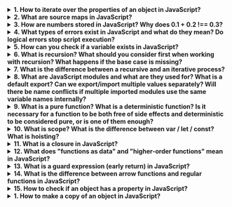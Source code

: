 <details>
  <summary><strong>1. How to iterate over the properties of an object in JavaScript?</strong></summary>
  
  <p>In JavaScript, you can iterate over the properties of an object using several methods, depending on whether you want to include inherited properties, enumerable properties, or only own properties. Here are the most common approaches:</p>

  <h4>1. <code>for...in</code> loop</h4>
  <p>This loop iterates over all enumerable properties of an object, including inherited ones. To exclude inherited properties, use <code>hasOwnProperty()</code>.</p>
  
  ```js
  const user = {
    name: "Iryna",
    age: 25
  };

  for (const key in user) {
    if (user.hasOwnProperty(key)) { // excludes inherited properties
      console.log(key, user[key]);
    }
  }
  ```

  <h4>2. <code>Object.keys()</code></h4>
  <p>Returns an array of the object's own enumerable property names (keys).</p>
  
  ```js
  const user = {
    name: "Iryna",
    age: 25
  };

  Object.keys(user).forEach(key => {
    console.log(key, user[key]);
  });
  ```

  <h4>3. <code>Object.values()</code></h4>
  <p>Returns an array of the object's own enumerable values.</p>
  
  ```js
  const user = {
    name: "Iryna",
    age: 25
  };

  Object.values(user).forEach(value => {
    console.log(value);
  });
  ```

  <h4>4. <code>Object.entries()</code></h4>
  <p>Returns an array of the object's own enumerable [key, value] pairs.</p>
  
  ```js
  const user = {
    name: "Iryna",
    age: 25
  };

  Object.entries(user).forEach(([key, value]) => {
    console.log(key, value);
  });
  ```

  <p><strong>Conclusion:</strong> Use <code>for...in</code> with <code>hasOwnProperty()</code> if you want to iterate over all enumerable properties but exclude inherited ones. Prefer <code>Object.keys()</code>, <code>Object.values()</code>, or <code>Object.entries()</code> for a more modern and cleaner approach when working with own properties only.</p>
</details>

<details>
  <summary><strong>2. What are source maps in JavaScript?</strong></summary>

  <p><strong>Source maps</strong> are files that map the transformed, compiled, or minified JavaScript code back to the original source code (like from TypeScript, SCSS, or ES6+ code). This is especially helpful when debugging in the browser, as it allows developers to see the original code instead of the transformed output.</p>

  <h4>Why source maps are important:</h4>
  <ul>
    <li>Modern web development often involves code compilation (e.g., TypeScript to JavaScript, or bundling with Webpack).</li>
    <li>Browsers run the compiled code, but as a developer, you want to debug the original code you wrote.</li>
    <li>Source maps bridge the gap, enabling you to debug as if you were working with your original files.</li>
  </ul>

  <h4>How it works:</h4>
  <p>When you build your project, a source map file is generated (e.g., <code>app.js.map</code>). This file contains mappings between your minified/compiled code and the original source files.</p>

  <p>A comment like the one below is typically added to the end of your compiled JavaScript file to link to the source map:</p>

  ```js
  //# sourceMappingURL=app.js.map
  ```

  <p>When DevTools detects this comment and finds the corresponding source map file, it loads the original source code in the debugger.</p>

  <h4>Example with TypeScript:</h4>

  TypeScript config (<code>tsconfig.json</code>):
  ```json
  {
    "compilerOptions": {
      "sourceMap": true
    }
  }
  ```
  <p>This setting tells the TypeScript compiler to generate <code>.map</code> files alongside the compiled JavaScript files.</p>

  <h4>Key points:</h4>
  <ul>
    <li>Source maps are not needed for the app to run — they're only for development/debugging.</li>
    <li>You can (and should) exclude them from production builds for performance and security.</li>
    <li>They improve the developer experience significantly.</li>
  </ul>

  <p><strong>Conclusion:</strong> Source maps make debugging easier by allowing you to view and debug your original source code in the browser, even after it's been compiled or minified.</p>
</details>

<details>
  <summary><strong>3. How are numbers stored in JavaScript? Why does 0.1 + 0.2 !== 0.3?</strong></summary>

  <h4>How numbers are stored:</h4>
  <p>In JavaScript, all numbers (both integers and floating-point) are stored using the <strong>IEEE 754 double-precision 64-bit floating-point format</strong>. This format is binary-based and has limited precision (about 15–17 decimal digits).</p>

  <h4>Why 0.1 + 0.2 !== 0.3?</h4>
  <p>Some decimal numbers like <code>0.1</code> and <code>0.2</code> cannot be represented exactly in binary. When these numbers are stored in memory, the nearest possible binary approximation is used.</p>

  <p>This leads to small rounding errors when performing arithmetic with these values. For example:</p>

  ```js
  console.log(0.1 + 0.2); // 0.30000000000000004
  console.log(0.1 + 0.2 === 0.3); // false
  ```

  <h4>What's really happening:</h4>
  <ul>
    <li><code>0.1</code> becomes something like <code>0.10000000000000000555...</code></li>
    <li><code>0.2</code> becomes something like <code>0.20000000000000001110...</code></li>
    <li>Their sum is slightly more than <code>0.3</code>, so strict comparison fails</li>
  </ul>

  <h4>How to compare floats safely:</h4>
  <p>Instead of using <code>===</code>, compare the difference between the numbers with a small threshold (called "epsilon"):</p>

  ```js
  function isApproximatelyEqual(a, b) {
    return Math.abs(a - b) < Number.EPSILON;
  }

  console.log(isApproximatelyEqual(0.1 + 0.2, 0.3)); // true
  ```

  <h4>Key point:</h4>
  <p>This isn't a bug in JavaScript — it's a limitation of binary floating-point arithmetic that affects all programming languages using IEEE 754 format.</p>

  <p><strong>Conclusion:</strong> JavaScript uses binary floating-point arithmetic, which can't represent some decimal fractions exactly. This leads to small rounding errors like <code>0.1 + 0.2 !== 0.3</code>. Always be cautious with floating-point comparisons and use a tolerance when checking for equality.</p>
</details>

<details>
  <summary><strong>4. What types of errors exist in JavaScript and what do they mean? Do logical errors stop script execution?</strong></summary>

### JavaScript Error Types

JavaScript errors can be categorized into three main types:

1. **Syntax Errors**

   * These occur when code breaks the syntax rules of the language.
   * **Example:** Missing a closing brace or parenthesis.

   ```js
   if (true {
     console.log('Missing closing parenthesis');
   }
   ```

   **Result:** Script stops immediately at the error.

2. **Runtime Errors** (also called Exceptions)

   * These happen during code execution, after the script has passed syntax checking.
   * Examples include trying to access an undefined variable or calling a method on `undefined`.

   ```js
   const user = undefined;
   console.log(user.name); // TypeError: Cannot read property 'name' of undefined
   ```

   **Result:** Script execution is halted at the error line.

3. **Logical Errors**

   * The code runs without crashing, but the result is incorrect due to a mistake in logic.
   * These are the hardest to catch because there’s no visible error message.

   ```js
   const discount = price * 1.2; // Should be * 0.8 to apply 20% discount
   ```

   **Result:** Script runs successfully, but behavior is wrong.
   **Logical errors do NOT stop execution.**

---

### Summary

* **Syntax Errors:** Stop execution immediately.
* **Runtime Errors:** Stop execution where they occur unless caught with `try...catch`.
* **Logical Errors:** Do *not* stop script execution, but lead to incorrect results.

---

**Conclusion:**
Logical errors do *not* throw exceptions and don’t halt the script, but can silently break functionality.
Understanding the different types of errors helps you debug more effectively and write more reliable code.

</details>

<details>
  <summary><strong>5. How can you check if a variable exists in JavaScript?</strong></summary>

  <p>Checking whether a variable exists in JavaScript depends on how the variable is declared and in what context you’re performing the check. Here are the most common and safe methods:</p>

  <h4>1. Using <code>typeof</code> (Safe for undeclared variables)</h4>
  <p>This is the safest way because <code>typeof</code> does not throw an error even if the variable is not declared.</p>

  ```js
  if (typeof myVar !== 'undefined') {
    console.log('myVar exists');
  }
  ```

  <strong>Use this</strong> when you’re not sure whether a variable has ever been declared.

  <h4>2. Using <code>window</code> (for global variables in browsers)</h4>
  <p>In browsers, global variables are properties of the <code>window</code> object. You can check existence like this:</p>

  ```js
  if ('myVar' in window) {
    console.log('myVar exists');
  }
  ```

  <strong>Note:</strong> This only works for global scope variables.

  <h4>3. Checking for <code>null</code> or <code>undefined</code></h4>
  <p>If the variable is declared but may be undefined or null:</p>

  ```js
  if (myVar != null) {
    console.log('myVar is not null or undefined');
  }
  ```

  <strong>Note:</strong> This assumes the variable is already declared — otherwise it will throw a ReferenceError.

  <h4>4. Optional chaining (for object properties)</h4>
  ```js
  if (user?.name) {
    console.log('user.name exists');
  }
  ```

  <p>Good for avoiding errors when accessing nested object properties that might be undefined.</p>

  <h4>⚠️ Common Mistake:</h4>
  <p>Trying to access an undeclared variable directly throws a <code>ReferenceError</code>:</p>

  ```js
  if (myVar) { // ❌ ReferenceError if myVar is not declared
    ...
  }
  ```

  <h4>Summary:</h4>
  <ul>
    <li>Use <code>typeof variable !== 'undefined'</code> to safely check undeclared variables.</li>
    <li>Use <code>'varName' in window</code> to check global variables in browsers.</li>
    <li>Use optional chaining <code>?.</code> for safe nested property access.</li>
    <li>Do <strong>not</strong> directly check undeclared variables without <code>typeof</code>.</li>
  </ul>
</details>

<details>
  <summary><strong>6. What is recursion? What should you consider first when working with recursion? What happens if the base case is missing?</strong></summary>

  <h4>What is recursion?</h4>
  <p>Recursion is a programming technique in which a function calls itself in order to solve a problem. It breaks the problem into smaller sub-problems of the same type until it reaches a condition where no further recursion is needed. This condition is called the <strong>base case</strong>.</p>

  <h4>What should you consider first when working with recursion?</h4>
  <ul>
    <li><strong>Base case (termination condition):</strong> Always define a clear base case that stops the recursion. Without it, the function will call itself forever.</li>
    <li><strong>Progress towards the base case:</strong> Each recursive call should bring the problem closer to the base case. Otherwise, the function will never stop.</li>
    <li><strong>Stack size:</strong> Each recursive call adds a new frame to the call stack. Deep or infinite recursion can cause a <code>RangeError</code> due to stack overflow.</li>
  </ul>

  <h4>What happens if the base case is missing?</h4>
  <p>If there's no base case, or it is incorrectly implemented, the recursive function will keep calling itself endlessly. This leads to a <strong>stack overflow error</strong>:</p>

  ```js
  function infiniteRecursion() {
    return infiniteRecursion(); // No base case
  }
  infiniteRecursion(); // ❌ RangeError: Maximum call stack size exceeded
  ```

  <h4>Correct example with a base case:</h4>

  ```js
  function factorial(n) {
    if (n === 0) return 1; // ✅ base case
    return n * factorial(n - 1); // recursive step
  }

  console.log(factorial(5)); // 120
  ```

  <h4>Summary:</h4>
  <ul>
    <li>Recursion = a function calling itself.</li>
    <li>Always define a base case to avoid infinite loops.</li>
    <li>Ensure each call moves toward the base case.</li>
    <li>Use recursion only when it makes the logic clearer or simpler (e.g., tree traversal, factorial, Fibonacci).</li>
  </ul>
</details>

<details>
  <summary><strong>7. What is the difference between a recursive and an iterative process?</strong></summary>

  <h4>Recursive process:</h4>
  <p>A recursive process is one where a function solves a problem by calling itself with a smaller input. The function keeps calling itself until it reaches a base case that stops the recursion.</p>

  <h4>Example of recursion:</h4>

  ```js
  function factorial(n) {
    if (n === 0) return 1; // base case
    return n * factorial(n - 1); // recursive step
  }

  console.log(factorial(5)); // 120
  ```

  <ul>
    <li>Uses the call stack to keep track of function calls.</li>
    <li>Each call adds a new frame to the stack.</li>
    <li>Can lead to a stack overflow if the recursion is too deep.</li>
    <li>Often more elegant and readable for problems with hierarchical or nested structure (e.g., tree traversal).</li>
  </ul>

  <h4>Iterative process:</h4>
  <p>An iterative process solves a problem using loops (<code>for</code>, <code>while</code>) instead of calling itself.</p>

  <h4>Example of iteration:</h4>

  ```js
  function factorial(n) {
    let result = 1;
    for (let i = 1; i <= n; i++) {
      result *= i;
    }
    return result;
  }

  console.log(factorial(5)); // 120
  ```

  <ul>
    <li>Uses a loop and a mutable variable to accumulate results.</li>
    <li>Does not add extra frames to the call stack.</li>
    <li>More memory-efficient for large inputs.</li>
    <li>May be more verbose but often faster in practice.</li>
  </ul>

  <h4>Comparison summary:</h4>
  <table>
    <thead>
      <tr><th>Aspect</th><th>Recursive</th><th>Iterative</th></tr>
    </thead>
    <tbody>
      <tr><td>Performance</td><td>Slower due to stack usage</td><td>Faster, uses simple loops</td></tr>
      <tr><td>Memory</td><td>Uses more memory (call stack)</td><td>More efficient</td></tr>
      <tr><td>Readability</td><td>More elegant for some problems</td><td>May be longer</td></tr>
      <tr><td>Risk</td><td>Stack overflow if base case is missing</td><td>Less risk of overflow</td></tr>
    </tbody>
  </table>

  <h4>Conclusion:</h4>
  <p>Recursion is often clearer for problems that are naturally recursive (e.g., tree or graph traversal), while iteration is preferred for performance-sensitive tasks. Always make sure a recursive solution has a valid base case to prevent infinite loops.</p>
</details>

<details>
  <summary><strong>8. What are JavaScript modules and what are they used for? What is a default export? Can we export/import multiple values separately? Will there be name conflicts if multiple imported modules use the same variable names internally?</strong></summary>

  <h4>What are modules in JS?</h4>
  <p>Modules in JavaScript allow developers to split code into separate files, each containing specific functionality. This makes code easier to maintain, reuse, and test. JavaScript modules are supported natively in modern browsers and also used in Node.js with slightly different syntax.</p>

  <h4>Why modules are needed:</h4>
  <ul>
    <li>Encapsulation: Keeps variables and functions scoped to their file unless explicitly exported.</li>
    <li>Reusability: Allows sharing functionality across files.</li>
    <li>Maintainability: Organizing code into modules improves clarity and debugging.</li>
  </ul>

  <h4>Default export:</h4>
  <p>You can export a single default value from a module. It can be a function, class, object, etc.</p>

  ```js
  // math.js
  export default function add(a, b) {
    return a + b;
  }

  // usage
  import add from './math.js';
  console.log(add(2, 3)); // 5
  ```

  <h4>Named exports (multiple exports):</h4>
  <p>You can export multiple variables or functions by name.</p>

  ```js
  // utils.js
  export const PI = 3.14;
  export function multiply(a, b) {
    return a * b;
  }

  // usage
  import { PI, multiply } from './utils.js';
  console.log(PI); // 3.14
  console.log(multiply(2, 4)); // 8
  ```

  <h4>Can we import both default and named exports?</h4>
  <p>Yes, you can import both in the same statement:</p>

  ```js
  import defaultFunc, { namedFunc1, namedFunc2 } from './module.js';
  ```

  <h4>Name conflicts:</h4>
  <p>No, there will be no name conflicts from different modules having the same variable or function names internally. This is because the scope of those names is local to the module.</p>

  ```js
  // moduleA.js
  const secret = 'A';
  export const getSecret = () => secret;

  // moduleB.js
  const secret = 'B';
  export const getSecret = () => secret;

  // main.js
  import { getSecret as getASecret } from './moduleA.js';
  import { getSecret as getBSecret } from './moduleB.js';

  console.log(getASecret()); // 'A'
  console.log(getBSecret()); // 'B'
  ```

  <h4>Conclusion:</h4>
  <p>Modules allow splitting code into smaller, reusable parts. Use default exports for a single main value and named exports for multiple values. Name conflicts do not occur because each module has its own scope.</p>
</details>

<details>
  <summary><strong>9. What is a pure function? What is a deterministic function? Is it necessary for a function to be both free of side effects and deterministic to be considered pure, or is one of them enough?</strong></summary>

  <h4>What is a pure function?</h4>
  <p>A <strong>pure function</strong> is a function that satisfies two main conditions:</p>
  <ul>
    <li><strong>No side effects</strong>: It does not modify anything outside of its scope (no changing global variables, no DOM manipulation, no API calls, etc.).</li>
    <li><strong>Deterministic</strong>: Given the same input, it always returns the same output.</li>
  </ul>

  ```js
  // Pure function
  function square(x) {
    return x * x;
  }

  // Not pure: modifies external variable
  let counter = 0;
  function increment() {
    counter++;
  }

  // Not pure: non-deterministic (depends on external state)
  function getRandomNumber() {
    return Math.random();
  }
  ```

  <h4>What is a deterministic function?</h4>
  <p>A <strong>deterministic function</strong> is a function that produces the same result for the same input every time you call it.</p>

  ```js
  function add(a, b) {
    return a + b; // always the same output for same inputs
  }

  function getTimeBasedGreeting() {
    return new Date().getHours() < 12 ? 'Good morning' : 'Good evening';
    // not deterministic
  }
  ```

  <h4>Do both conditions need to be met for a function to be pure?</h4>
  <p>Yes, a function must be both <strong>deterministic</strong> <em>and</em> <strong>have no side effects</strong> to be considered <strong>pure</strong>.</p>

  <ul>
    <li>If a function has no side effects but is not deterministic — it's not pure.</li>
    <li>If a function is deterministic but causes side effects — it's not pure either.</li>
  </ul>

  <h4>Why are pure functions important?</h4>
  <ul>
    <li>Easier to test and debug.</li>
    <li>Predictable behavior.</li>
    <li>Useful in functional programming and when using React hooks like <code>useMemo</code> and <code>useCallback</code>.</li>
  </ul>

  <h4>Conclusion:</h4>
  <p>A pure function must <strong>not produce side effects</strong> and must be <strong>deterministic</strong>. Both conditions are essential for a function to be considered truly pure.</p>
</details>

<details>
  <summary><strong>10. What is scope? What is the difference between var / let / const? What is hoisting?</strong></summary>

  <h4>What is scope?</h4>
  <p><strong>Scope</strong> determines the visibility and accessibility of variables in different parts of your code.</p>
  <ul>
    <li><strong>Global Scope:</strong> Accessible everywhere in the code.</li>
    <li><strong>Function Scope:</strong> Created with <code>var</code>. Only accessible inside the function where it's declared.</li>
    <li><strong>Block Scope:</strong> Created with <code>let</code> and <code>const</code>. Only accessible inside the block (like <code>if</code>, <code>for</code>, or <code>{}</code>).</li>
  </ul>

  ```js
  if (true) {
    var a = 1;
    let b = 2;
    const c = 3;
  }
  console.log(a); // 1
  console.log(b); // ReferenceError
  console.log(c); // ReferenceError
  ```

  <h4>Difference between var, let, and const</h4>
  <ul>
    <li><strong>var</strong>:
      <ul>
        <li>Function-scoped</li>
        <li>Can be re-declared and updated</li>
        <li>Hoisted (initialized as <code>undefined</code>)</li>
      </ul>
    </li>
    <li><strong>let</strong>:
      <ul>
        <li>Block-scoped</li>
        <li>Can be updated but not re-declared in the same scope</li>
        <li>Hoisted but not initialized (temporal dead zone)</li>
      </ul>
    </li>
    <li><strong>const</strong>:
      <ul>
        <li>Block-scoped</li>
        <li>Cannot be updated or re-declared</li>
        <li>Must be initialized at the time of declaration</li>
      </ul>
    </li>
  </ul>

  ```js
  function example() {
    console.log(x); // undefined due to var hoisting
    var x = 5;

    // console.log(y); // ReferenceError due to TDZ
    let y = 10;
  }
  ```

  <h4>What is hoisting?</h4>
  <p><strong>Hoisting</strong> is JavaScript's behavior of moving declarations to the top of the current scope before code execution.</p>
  <ul>
    <li><code>var</code> declarations are hoisted and initialized with <code>undefined</code>.</li>
    <li><code>let</code> and <code>const</code> declarations are hoisted but not initialized. Accessing them before declaration causes a <strong>ReferenceError</strong>.</li>
    <li>Function declarations are hoisted entirely (definition + body).</li>
  </ul>

  ```js
  greet(); // "Hello!"
  function greet() {
    console.log("Hello!");
  }
  ```

  <h4>Conclusion:</h4>
  <p>Understanding scope and hoisting helps avoid unexpected behaviors and bugs. Prefer <code>let</code> and <code>const</code> over <code>var</code> for safer, clearer code.</p>
</details>

<details>
  <summary><strong>11. What is a closure in JavaScript?</strong></summary>

  <h4>Definition:</h4>
  <p>A <strong>closure</strong> is a function that <strong>remembers the variables from its lexical scope</strong> even when it's executed outside of that scope.</p>

  <h4>How it works:</h4>
  <p>When a function is created inside another function, it forms a closure. The inner function has access to:</p>
  <ul>
    <li>Its own scope (variables defined inside it)</li>
    <li>The outer function’s variables</li>
    <li>The global scope</li>
  </ul>

  ```js
  function outer() {
    let counter = 0; // this variable is part of the closure

    return function inner() {
      counter++;
      console.log(counter);
    };
  }

  const increment = outer();
  increment(); // 1
  increment(); // 2
  ```

  <h4>Why closures are useful:</h4>
  <ul>
    <li>They help create <strong>private variables</strong>.</li>
    <li>Used in <strong>callbacks, event handlers, setTimeout, setInterval</strong>.</li>
    <li>Important in <strong>functional programming</strong> and working with <code>useState</code>, <code>useEffect</code> in React.</li>
  </ul>

  <h4>Common mistake:</h4>
  <p>Closures keep references to variables, not copies. Be careful with loops:</p>

  ```js
  for (var i = 0; i < 3; i++) {
    setTimeout(() => console.log(i), 100);
  }
  // logs: 3, 3, 3 (because of var)

  // Fix using let:
  for (let i = 0; i < 3; i++) {
    setTimeout(() => console.log(i), 100);
  }
  // logs: 0, 1, 2
  ```

  <h4>Conclusion:</h4>
  <p>A closure allows a function to remember and access variables from the outer scope even after that outer function has finished executing. This is a powerful concept used throughout JavaScript development.</p>
</details>

<details>
  <summary><strong>12. What does "functions as data" and "higher-order functions" mean in JavaScript?</strong></summary>

  <h4>Functions as Data:</h4>
  <p>In JavaScript, <strong>functions are first-class citizens</strong>. This means:</p>
  <ul>
    <li>You can assign a function to a variable</li>
    <li>You can pass a function as an argument to another function</li>
    <li>You can return a function from another function</li>
  </ul>

  ```js
  const greet = function(name) {
    return `Hello, ${name}`;
  };

  console.log(greet("Iryna")); // Hello, Iryna
  ```

  <h4>Higher-Order Functions:</h4>
  <p>A <strong>higher-order function</strong> is a function that either:</p>
  <ul>
    <li><strong>Takes one or more functions</strong> as arguments, or</li>
    <li><strong>Returns a function</strong> as its result</li>
  </ul>

  ```js
  // Takes a function as an argument
  function repeat(n, action) {
    for (let i = 0; i < n; i++) {
      action(i);
    }
  }

  repeat(3, console.log); // logs: 0, 1, 2

  // Returns a function
  function multiplier(factor) {
    return function (number) {
      return number * factor;
    };
  }

  const double = multiplier(2);
  console.log(double(5)); // 10
  ```

  <h4>Common Use Cases:</h4>
  <ul>
    <li>Array methods like <code>map</code>, <code>filter</code>, <code>reduce</code></li>
    <li>Event listeners and callbacks</li>
    <li>Creating reusable utilities (e.g., function factories)</li>
  </ul>

  <h4>Conclusion:</h4>
  <p>JavaScript treats functions as values, allowing them to be passed around and composed. This makes the language very flexible and enables patterns like functional programming and abstraction using higher-order functions.</p>
</details>

<details>
  <summary><strong>13. What is a guard expression (early return) in JavaScript?</strong></summary>

  <h4>Definition:</h4>
  <p>A <strong>guard expression</strong>, also called an <strong>early return</strong>, is a coding practice where you check for invalid or undesired conditions at the beginning of a function and return early if they're met. This helps to reduce nesting and makes the code easier to read and maintain.</p>

  <h4>Example:</h4>
  ```js
  function divide(a, b) {
    if (b === 0) {
      return 'Cannot divide by zero'; // guard clause
    }
    return a / b;
  }

  console.log(divide(10, 0)); // "Cannot divide by zero"
  console.log(divide(10, 2)); // 5
  ```

  <h4>Benefits:</h4>
  <ul>
    <li><strong>Improves readability</strong> by avoiding deep nesting</li>
    <li><strong>Highlights edge cases</strong> and handles them early</li>
    <li><strong>Makes logic flow clearer</strong> and less error-prone</li>
  </ul>

  <h4>Without Guard Expression (Nested):</h4>
  ```js
  function divide(a, b) {
    if (b !== 0) {
      return a / b;
    } else {
      return 'Cannot divide by zero';
    }
  }
  ```

  <h4>With Guard Expression (Preferred):</h4>
  ```js
  function divide(a, b) {
    if (b === 0) return 'Cannot divide by zero';
    return a / b;
  }
  ```

  <h4>Conclusion:</h4>
  <p>Guard expressions help simplify function logic and improve clarity by handling invalid cases early and exiting before continuing the rest of the logic.</p>
</details>

<details>
  <summary><strong>14. What is the difference between arrow functions and regular functions in JavaScript?</strong></summary>

  <h4>Definition:</h4>
  <p>Arrow functions (<code>() => {}</code>) were introduced in ES6 and provide a shorter syntax for writing functions. Regular functions use the <code>function</code> keyword. The main differences are in syntax, handling of <code>this</code>, <code>arguments</code>, and usage as constructors.</p>

  <h4>Syntax:</h4>
  ```js
  // Regular function
  function greet(name) {
    return `Hello, ${name}`;
  }

  // Arrow function
  const greet = (name) => `Hello, ${name}`;
  ```

  <h4>Key Differences:</h4>
  <ul>
    <li><strong>this binding:</strong> 
      <ul>
        <li>Arrow functions do <strong>not</strong> have their own <code>this</code>. They inherit <code>this</code> from the surrounding lexical scope.</li>
        <li>Regular functions have their <strong>own</strong> <code>this</code> depending on how they're called.</li>
      </ul>
    </li>
    <li><strong>arguments object:</strong>
      <ul>
        <li>Regular functions have an <code>arguments</code> object.</li>
        <li>Arrow functions do <strong>not</strong>. You must use rest parameters instead.</li>
      </ul>
    </li>
    <li><strong>Constructor usage:</strong>
      <ul>
        <li>Regular functions can be used with <code>new</code> to create instances.</li>
        <li>Arrow functions <strong>cannot</strong> be used as constructors.</li>
      </ul>
    </li>
    <li><strong>Implicit return:</strong>
      <ul>
        <li>Arrow functions can return expressions implicitly (without <code>return</code> keyword).</li>
        <li>Regular functions require an explicit <code>return</code>.</li>
      </ul>
    </li>
  </ul>

  <h4>Example of this binding difference:</h4>
  ```js
  const person = {
    name: 'Iryna',
    regular: function () {
      console.log('regular:', this.name); // 'Iryna'
    },
    arrow: () => {
      console.log('arrow:', this.name); // undefined
    }
  };

  person.regular(); // "regular: Iryna"
  person.arrow();   // "arrow: undefined"
  ```

  <h4>Conclusion:</h4>
  <p>Use arrow functions when you want lexical <code>this</code> and simpler syntax. Use regular functions when you need your own <code>this</code>, <code>arguments</code>, or plan to use the function as a constructor.</p>
</details>

<details>
  <summary><strong>15. How to check if an object has a property in JavaScript?</strong></summary>

  <h4>1. Using <code>in</code> operator:</h4>
  <p>Checks if the property exists in the object or its prototype chain.</p>
  ```js
  const user = { name: 'Iryna' };
  console.log('name' in user); // true
  console.log('toString' in user); // true (inherited from Object.prototype)
  ```

  <h4>2. Using <code>hasOwnProperty()</code>:</h4>
  <p>Checks if the property exists <strong>only directly on the object</strong>, not on its prototype chain.</p>
  ```js
  console.log(user.hasOwnProperty('name')); // true
  console.log(user.hasOwnProperty('toString')); // false
  ```

  <h4>3. Using <code>Object.hasOwn()</code> (ES2022+):</h4>
  <p>Modern alternative to <code>hasOwnProperty</code>, avoids issues if the method is shadowed.</p>
  ```js
  Object.hasOwn(user, 'name'); // true
  ```

  <h4>4. Optional chaining with strict equality:</h4>
  <p>This is helpful if you just want to know whether the property has a defined value:</p>
  ```js
  if (user?.name !== undefined) {
    console.log('Property exists and is defined');
  }
  ```

  <h4>Conclusion:</h4>
  <ul>
    <li>Use <code>in</code> if you care about inherited properties.</li>
    <li>Use <code>hasOwnProperty()</code> or <code>Object.hasOwn()</code> if you want only the object’s own properties.</li>
  </ul>
</details>

<details>
  <summary><strong>1. How to make a copy of an object in JavaScript?</strong></summary>

  <p>In JavaScript, copying an object can be done in two main ways: shallow copy and deep copy. Each has different use cases depending on whether you need to preserve nested object structures independently.</p>

  <h4>1. Shallow copy</h4>
  <p>A shallow copy copies only the top-level properties. If the original object contains nested objects, those nested objects are shared between the original and the copy.</p>

  <h5>Using the spread operator</h5>
  ```js
  const original = { name: "Iryna", skills: { js: true } };
  const copy = { ...original };

  copy.name = "Anna";
  copy.skills.js = false;

  console.log(original.name); // "Iryna"
  console.log(original.skills.js); // false — nested object was shared
  ```

  <h5>Using <code>Object.assign()</code></h5>
  ```js
  const original = { name: "Iryna", skills: { js: true } };
  const copy = Object.assign({}, original);
  ```

  <h4>2. Deep copy</h4>
  <p>A deep copy creates a completely independent copy, including all nested objects.</p>

  ### Using `JSON.parse(JSON.stringify())`
  <p>This method works well for simple objects (no functions, undefined, circular refs).</p>
  ```js
  const original = { name: "Iryna", skills: { js: true } };
  const deepCopy = JSON.parse(JSON.stringify(original));
  ```
  ---
  ### Using Lodash `cloneDeep`
  For complex objects (functions, circular structures, etc.), use Lodash.
  ```js
  import cloneDeep from "lodash/cloneDeep";

  const original = { name: "Iryna", skills: { js: true } };
  const deepCopy = cloneDeep(original);
  ```

  <p><strong>Conclusion:</strong> Use shallow copy for flat objects or when shared references are acceptable. Use deep copy when you need full independence between the original and the copy.</p>
</details>
